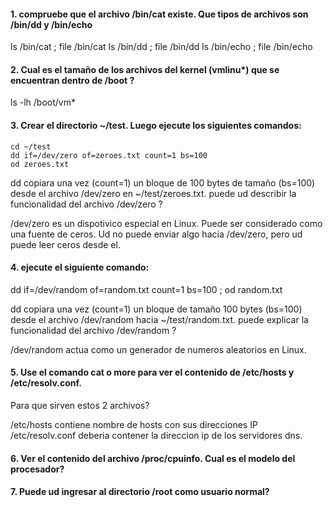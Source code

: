 #### 1. compruebe que el archivo /bin/cat existe. Que tipos de archivos son /bin/dd y /bin/echo

ls /bin/cat ; file /bin/cat
ls /bin/dd ; file /bin/dd
ls /bin/echo ; file /bin/echo

#### 2. Cual es el tamaño de los archivos del kernel (vmlinu*) que se encuentran dentro de /boot ?

ls -lh /boot/vm*

#### 3. Crear el directorio ~/test. Luego ejecute los siguientes comandos:

    cd ~/test
    dd if=/dev/zero of=zeroes.txt count=1 bs=100
    od zeroes.txt
    
dd copiara una vez (count=1) un bloque de 100 bytes de tamaño (bs=100) desde el archivo /dev/zero en ~/test/zeroes.txt. 
puede ud describir la funcionalidad del archivo /dev/zero ?

/dev/zero es un dispotivico especial en Linux. Puede ser considerado como una fuente de ceros. Ud no puede enviar algo
hacia /dev/zero, pero ud puede leer ceros desde el.

#### 4. ejecute el siguiente comando:

dd if=/dev/random of=random.txt count=1 bs=100 ; od random.txt

dd copiara una vez (count=1) un bloque de tamaño 100 bytes (bs=100) desde el archivo /dev/random hacia ~/test/random.txt. 
puede explicar la funcionalidad del archivo /dev/random ?

/dev/random actua como un generador de numeros aleatorios en Linux.

#### 5. Use el comando cat o more para ver el contenido de /etc/hosts y /etc/resolv.conf.
Para que sirven estos 2 archivos?

/etc/hosts contiene nombre de hosts con sus direcciones IP
/etc/resolv.conf deberia contener la direccion ip de los servidores dns.

#### 6. Ver el contenido del archivo /proc/cpuinfo. Cual es el modelo del procesador?


#### 7. Puede ud ingresar al directorio /root como usuario normal?



